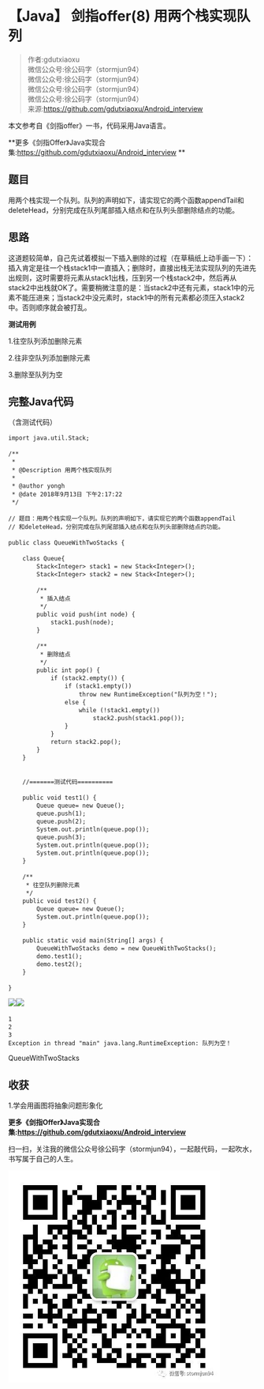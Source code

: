 # 【Java】 剑指offer(8) 用两个栈实现队列  
  
> 作者:gdutxiaoxu<br/> 微信公众号:徐公码字（stormjun94）<br/>微信公众号:徐公码字（stormjun94）<br/>微信公众号:徐公码字（stormjun94）<br/>微信公众号:徐公码字（stormjun94）<br/>来源:https://github.com/gdutxiaoxu/Android_interview

本文参考自《剑指offer》一书，代码采用Java语言。

**更多《剑指Offer》Java实现合集:https://github.com/gdutxiaoxu/Android_interview **

## 题目

用两个栈实现一个队列。队列的声明如下，请实现它的两个函数appendTail和deleteHead，分别完成在队列尾部插入结点和在队列头部删除结点的功能。

## 思路

这道题较简单，自己先试着模拟一下插入删除的过程（在草稿纸上动手画一下）：插入肯定是往一个栈stack1中一直插入；删除时，直接出栈无法实现队列的先进先出规则，这时需要将元素从stack1出栈，压到另一个栈stack2中，然后再从stack2中出栈就OK了。需要稍微注意的是：当stack2中还有元素，stack1中的元素不能压进来；当stack2中没元素时，stack1中的所有元素都必须压入stack2中。否则顺序就会被打乱。

**测试用例**

1.往空队列添加删除元素

2.往非空队列添加删除元素

3.删除至队列为空

## **完整Java代码**

（含测试代码）

    
    
    import java.util.Stack;
    
    /**
     * 
     * @Description 用两个栈实现队列 
     *
     * @author yongh
     * @date 2018年9月13日 下午2:17:22
     */
    
    // 题目：用两个栈实现一个队列。队列的声明如下，请实现它的两个函数appendTail
    // 和deleteHead，分别完成在队列尾部插入结点和在队列头部删除结点的功能。
    
    public class QueueWithTwoStacks {
    	
    	class Queue{
    	    Stack<Integer> stack1 = new Stack<Integer>();
    	    Stack<Integer> stack2 = new Stack<Integer>();
    	    
    	    /**
    	     * 插入结点
    	     */
    		public void push(int node) {
    			stack1.push(node);
    		}
    		
    		/**
    		 * 删除结点
    		 */
    		public int pop() {
    			if (stack2.empty()) {
    				if (stack1.empty())
    					throw new RuntimeException("队列为空！");
    				else {
    					while (!stack1.empty())
    						stack2.push(stack1.pop());
    				}
    			}
    			return stack2.pop();
    		}
    	}
    	
    	
    	//=======测试代码==========
    	
    	public void test1() {
    		Queue queue= new Queue();
     		queue.push(1);
     		queue.push(2);
    		System.out.println(queue.pop());
    		queue.push(3);
    		System.out.println(queue.pop());
    		System.out.println(queue.pop());
    	}
    	
    	/**
    	 * 往空队列删除元素
    	 */
    	public void test2() {
    		Queue queue= new Queue();
    		System.out.println(queue.pop());
    	}
    	
    	public static void main(String[] args) {
    		QueueWithTwoStacks demo = new QueueWithTwoStacks();
    		demo.test1();		
    		demo.test2();
    	}
    
    }
    

![](https://images.cnblogs.com/OutliningIndicators/ContractedBlock.gif)![](https://images.cnblogs.com/OutliningIndicators/ExpandedBlockStart.gif)

    
    
    1
    2
    3
    Exception in thread "main" java.lang.RuntimeException: 队列为空！

QueueWithTwoStacks

## **收获**

1.学会用画图将抽象问题形象化

**更多《剑指Offer》Java实现合集:https://github.com/gdutxiaoxu/Android_interview**

扫一扫，关注我的微信公众号徐公码字（stormjun94），一起敲代码，一起吹水，书写属于自己的人生。

![](https://raw.githubusercontent.com/gdutxiaoxu/blog_pic/master/offer/20200722234908.png)